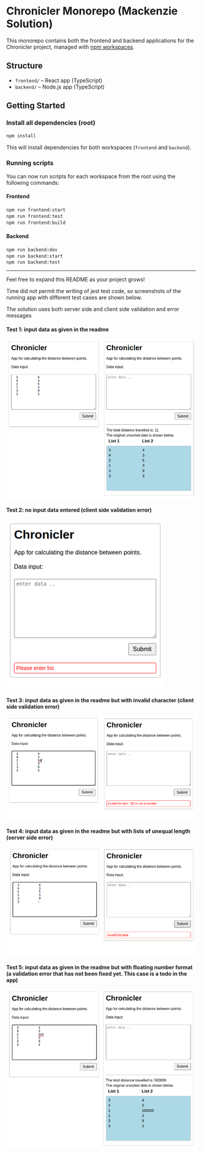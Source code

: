 # Chronicler Monorepo (Mackenzie Solution)

This monorepo contains both the frontend and backend applications for the Chronicler project, managed with [npm workspaces](https://docs.npmjs.com/cli/v9/using-npm/workspaces).

## Structure

- `frontend/` – React app (TypeScript)
- `backend/` – Node.js app (TypeScript)

## Getting Started

### Install all dependencies (root)

```bash
npm install
```

This will install dependencies for both workspaces (`frontend` and `backend`).

### Running scripts

You can now run scripts for each workspace from the root using the following commands:

#### Frontend

```bash
npm run frontend:start
npm run frontend:test
npm run frontend:build
```

#### Backend

```bash
npm run backend:dev
npm run backend:start
npm run backend:test
```

---

Feel free to expand this README as your project grows! 

Time did not permit the writing of jest test code, so screenshots of the running app with different test cases are shown below. 

The solution uses both server side and client side validation and error messages

#### Test 1: input data as given in the readme

<kbd>![alt text](https://github.com/mckenzie-mm/chronicler/blob/main/test-images/1.png)<kbd>

#### Test 2: no input data entered (client side validation error)

<kbd>![alt text](https://github.com/mckenzie-mm/chronicler/blob/main/test-images/2.png)<kbd>

#### Test 3: input data as given in the readme but with invalid character (client side validation error)

<kbd>![alt text](https://github.com/mckenzie-mm/chronicler/blob/main/test-images/3.png)<kbd>

#### Test 4: input data as given in the readme but with lists of unequal length (server side error)

<kbd>![alt text](https://github.com/mckenzie-mm/chronicler/blob/main/test-images/4.png)<kbd>

#### Test 5: input data as given in the readme but with floating number format (a validation error that has not been fixed yet. This case is a todo in the app)

<kbd>![alt text](https://github.com/mckenzie-mm/chronicler/blob/main/test-images/5.png)<kbd>



